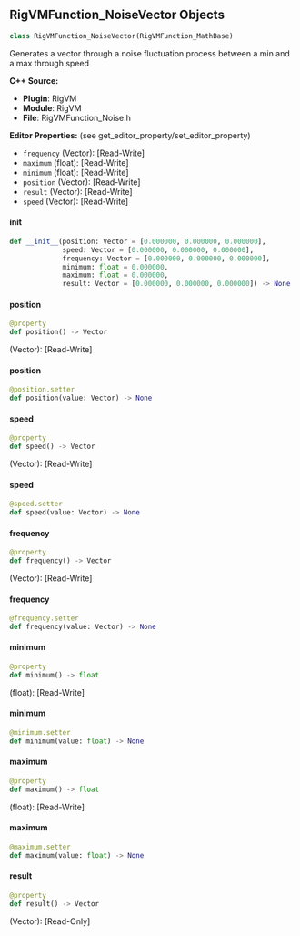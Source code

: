 ## RigVMFunction_NoiseVector Objects

```python
class RigVMFunction_NoiseVector(RigVMFunction_MathBase)
```

Generates a vector through a noise fluctuation process between a min and a max through speed

**C++ Source:**

- **Plugin**: RigVM
- **Module**: RigVM
- **File**: RigVMFunction_Noise.h

**Editor Properties:** (see get_editor_property/set_editor_property)

- ``frequency`` (Vector):  [Read-Write]
- ``maximum`` (float):  [Read-Write]
- ``minimum`` (float):  [Read-Write]
- ``position`` (Vector):  [Read-Write]
- ``result`` (Vector):  [Read-Write]
- ``speed`` (Vector):  [Read-Write]

<a id="unreal.RigVMFunction_NoiseVector.__init__"></a>

#### __init__

```python
def __init__(position: Vector = [0.000000, 0.000000, 0.000000],
             speed: Vector = [0.000000, 0.000000, 0.000000],
             frequency: Vector = [0.000000, 0.000000, 0.000000],
             minimum: float = 0.000000,
             maximum: float = 0.000000,
             result: Vector = [0.000000, 0.000000, 0.000000]) -> None
```

<a id="unreal.RigVMFunction_NoiseVector.position"></a>

#### position

```python
@property
def position() -> Vector
```

(Vector):  [Read-Write]

<a id="unreal.RigVMFunction_NoiseVector.position"></a>

#### position

```python
@position.setter
def position(value: Vector) -> None
```

<a id="unreal.RigVMFunction_NoiseVector.speed"></a>

#### speed

```python
@property
def speed() -> Vector
```

(Vector):  [Read-Write]

<a id="unreal.RigVMFunction_NoiseVector.speed"></a>

#### speed

```python
@speed.setter
def speed(value: Vector) -> None
```

<a id="unreal.RigVMFunction_NoiseVector.frequency"></a>

#### frequency

```python
@property
def frequency() -> Vector
```

(Vector):  [Read-Write]

<a id="unreal.RigVMFunction_NoiseVector.frequency"></a>

#### frequency

```python
@frequency.setter
def frequency(value: Vector) -> None
```

<a id="unreal.RigVMFunction_NoiseVector.minimum"></a>

#### minimum

```python
@property
def minimum() -> float
```

(float):  [Read-Write]

<a id="unreal.RigVMFunction_NoiseVector.minimum"></a>

#### minimum

```python
@minimum.setter
def minimum(value: float) -> None
```

<a id="unreal.RigVMFunction_NoiseVector.maximum"></a>

#### maximum

```python
@property
def maximum() -> float
```

(float):  [Read-Write]

<a id="unreal.RigVMFunction_NoiseVector.maximum"></a>

#### maximum

```python
@maximum.setter
def maximum(value: float) -> None
```

<a id="unreal.RigVMFunction_NoiseVector.result"></a>

#### result

```python
@property
def result() -> Vector
```

(Vector):  [Read-Only]

<a id="unreal.RigUnit_NoiseVector"></a>